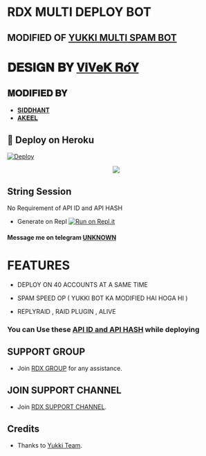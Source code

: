 # RDX MULTI DEPLOY BOT

## MODIFIED OF [YUKKI MULTI SPAM  BOT](https://github.com/YukkiBot/YukkiMultiSpamBot)

# 𝐃𝐄𝐒𝐈𝐆𝐍 𝐁𝐘  [𝐕𝐢𝐕𝐞𝐊 𝐑𝐨́𝐘](https://t.me/D3VIL_kING_OFFICIAL)

## 𝐌𝐎𝐃𝐈𝐅𝐈𝐄𝐃 𝐁𝐘 
   - [𝐒𝐈𝐃𝐃𝐇𝐀𝐍𝐓](https://t.me/siddhant_devil)
   - [𝐀𝐊𝐄𝐄𝐋](https://t.me/rdx_fighter)
## 🚀 Deploy on Heroku 

[![Deploy](https://www.herokucdn.com/deploy/button.svg)](https://dashboard.heroku.com/new?template=https%3A%2F%2Fgithub.com%2Fsevadigital1%2FRDX-MULTI-SPAM-BOT)


<p align="center">
  <img src="https://telegra.ph/file/82f5d5e7322c4729ed371.jpg">
</p>



## String Session

No Requirement of API ID and API HASH

   - Generate on Repl [![Run on Repl.it](https://repl.it/badge/github/YukkiBot/YukkiSpamBot)](https://replit.com/@unknownforall1/RDX-MULTI-SPAM-BOT)


#### Message me on telegram [UNKNOWN](https://t.me/xxxxxxx_UNKNOWN_xxxxxxx)


# FEATURES

   - DEPLOY ON 40 ACCOUNTS AT A SAME TIME 

   - SPAM SPEED OP ( YUKKI BOT KA MODIFIED HAI HOGA HI ) 

   - REPLYRAID , RAID PLUGIN  , ALIVE 


### You can Use these [API ID and API HASH](https://t.me/RDX_OFFICIAL_BOT/2) while deploying



## SUPPORT GROUP
   - Join [RDX GROUP](@RDX_ON_FIRE) for any assistance.


## JOIN SUPPORT CHANNEL
   - Join [RDX SUPPORT CHANNEL](@RDX_OFFICIAL_BOT).


## Credits
   - Thanks to [Yukki Team](https://t.me/officialyukki).
